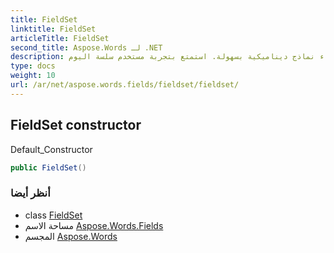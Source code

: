 ```yaml
---
title: FieldSet
linktitle: FieldSet
articleTitle: FieldSet
second_title: Aspose.Words لـ .NET
description: اكتشف مُنشئ مجموعة الحقول، الأداة الأساسية لإنشاء نماذج ديناميكية بسهولة. استمتع بتجربة مستخدم سلسة اليوم!
type: docs
weight: 10
url: /ar/net/aspose.words.fields/fieldset/fieldset/
---
```

## FieldSet constructor

Default_Constructor

```csharp
public FieldSet()
```

### أنظر أيضا

* class [FieldSet](../)
* مساحة الاسم [Aspose.Words.Fields](../../../aspose.words.fields/)
* المجسم [Aspose.Words](../../../)
